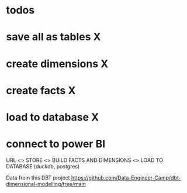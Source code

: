 # todos

# save all as tables X
# create dimensions  X
# create facts       X
# load to database   X
# connect to power BI

URL <>  STORE <> BUILD FACTS AND DIMENSIONS <> LOAD TO DATABASE (duckdb, postgres)


Data from this DBT project
https://github.com/Data-Engineer-Camp/dbt-dimensional-modelling/tree/main

